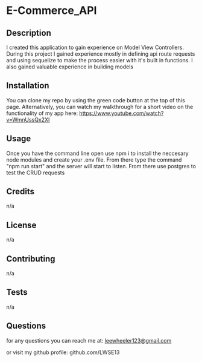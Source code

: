 # E-Commerce_API

## Description
I created this application to gain experience on Model View Controllers. During this project I gained experience mostly in defining api route requests and using sequelize to make the process easier with it's built in functions. I also gained valuable experience in building models

## Installation
You can clone my repo by using the green code button at the top of this page. 
Alternatively, you can watch my walkthrough for a short video on the functionality of my app here: https://www.youtube.com/watch?v=WmnUssQx2XI

## Usage
Once you have the command line open use npm i to install the neccesary node modules and create your .env file. From there type the command "npm run start" and the server will start to listen. From there use postgres to test the CRUD requests

## Credits
n/a

## License
n/a

## Contributing
n/a

## Tests
n/a

## Questions
for any questions you can reach me at: leewheeler123@gmail.com 

or visit my github profile: github.com/LWSE13
